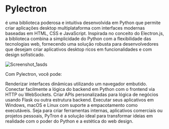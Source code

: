 # Pylectron
é uma biblioteca poderosa e intuitiva desenvolvida em Python que permite criar aplicações desktop multiplataforma com interfaces modernas baseadas em HTML, CSS e JavaScript. Inspirada no conceito do Electron.js, a biblioteca combina a simplicidade do Python com a flexibilidade das tecnologias web, fornecendo uma solução robusta para desenvolvedores que desejam criar aplicativos desktop ricos em funcionalidades e com design sofisticado.

![Screenshot_1asds](https://github.com/user-attachments/assets/be49e668-2e42-40e4-9bb1-2f7bd05d0639)

Com Pylectron, você pode:

Renderizar interfaces dinâmicas utilizando um navegador embutido.
Conectar facilmente a lógica do backend em Python com o frontend via HTTP ou WebSockets.
Criar APIs personalizadas para lógica de negócios usando Flask ou outra estrutura backend.
Executar seus aplicativos em Windows, macOS e Linux com suporte a empacotamento como executáveis.
Seja para criar ferramentas internas, aplicativos comerciais ou projetos pessoais, PyTron é a solução ideal para transformar ideias em realidade com o poder do Python e a estética do web design.
